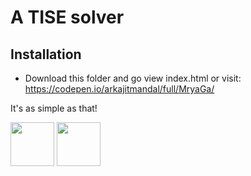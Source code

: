 
A TISE solver
===
## Installation

* Download this folder and go view index.html or visit: https://codepen.io/arkajitmandal/full/MryaGa/

It's as simple as that!

<img src='http://numericjs.com/resources/paperplane-small.png' width='70px' />
<img src='http://mathjs.org/css/img/mathjs_330x100.png' width='70px' />